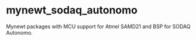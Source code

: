 # mynewt_sodaq_autonomo
Mynewt packages with MCU support for Atmel SAMD21 and BSP for SODAQ Autonomo.


